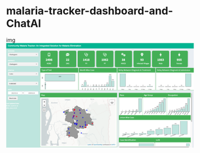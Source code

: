 # malaria-tracker-dashboard-and-ChatAI

img
<img src="./malariatracker.png" alt="Malaria Tracker Dashboard" width="600">


